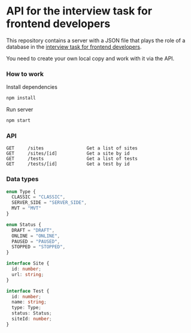 # API for the interview task for frontend developers

This repository contains a server with a JSON file that plays the role of a database in the [interview task for frontend developers](https://development.kameleoon.net/oivanov/frontend-interview-task).

You need to create your own local copy and work with it via the API.

### How to work

Install dependencies
```bash
npm install
```

Run server
```bash
npm start
```

### API

```
GET     /sites                Get a list of sites
GET     /sites/[id]           Get a site by id
GET     /tests                Get a list of tests
GET     /tests/[id]           Get a test by id
```

### Data types

```typescript
enum Type {
  CLASSIC = "CLASSIC",
  SERVER_SIDE = "SERVER_SIDE",
  MVT = "MVT"
}

enum Status {
  DRAFT = "DRAFT",
  ONLINE = "ONLINE",
  PAUSED = "PAUSED",
  STOPPED = "STOPPED",
}

interface Site {
  id: number;
  url: string;
}

interface Test {
  id: number;
  name: string;
  type: Type;
  status: Status;
  siteId: number;
}
```
